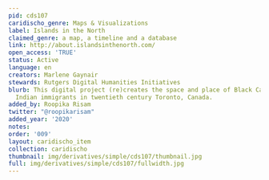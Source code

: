 ```yaml
---
pid: cds107
caridischo_genre: Maps & Visualizations
label: Islands in the North
claimed_genre: a map, a timeline and a database
link: http://about.islandsinthenorth.com/
open_access: 'TRUE'
status: Active
language: en
creators: Marlene Gaynair
stewards: Rutgers Digital Humanities Initiatives
blurb: This digital project (re)creates the space and place of Black Canadian/West
  Indian immigrants in twentieth century Toronto, Canada.
added_by: Roopika Risam
twitter: "@roopikarisam"
added_year: '2020'
notes:
order: '009'
layout: caridischo_item
collection: caridischo
thumbnail: img/derivatives/simple/cds107/thumbnail.jpg
full: img/derivatives/simple/cds107/fullwidth.jpg
---
```

